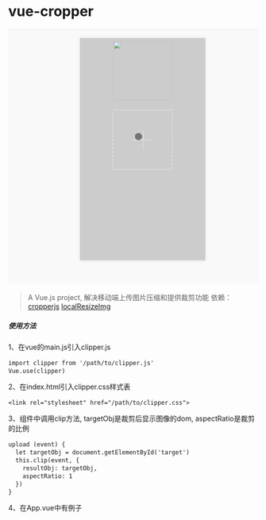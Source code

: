 # vue-cropper
!["example"](./src/assets/effect.gif)

> A Vue.js project, 解决移动端上传图片压缩和提供裁剪功能
依赖：[cropperjs](https://github.com/fengyuanchen/cropperjs)
[localResizeImg](https://github.com/think2011/localResizeIMG)

##### 使用方法
1、在vue的main.js引入clipper.js
```
import clipper from '/path/to/clipper.js'
Vue.use(clipper)
```
2、在index.html引入clipper.css样式表
```
<link rel="stylesheet" href="/path/to/clipper.css">
```
3、组件中调用clip方法, targetObj是裁剪后显示图像的dom, aspectRatio是裁剪的比例
```
upload (event) {
  let targetObj = document.getElementById('target')
  this.clip(event, {
    resultObj: targetObj,
    aspectRatio: 1
  })
}
```
4、在App.vue中有例子
